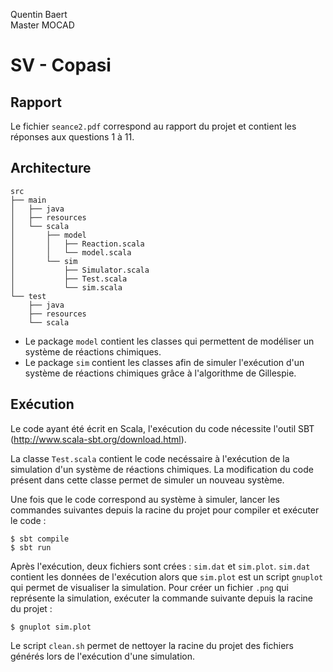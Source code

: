Quentin Baert  
Master MOCAD

# SV - Copasi

## Rapport

Le fichier `seance2.pdf` correspond au rapport du projet et contient les réponses aux questions 1 à 11.

## Architecture

```
src
├── main
│   ├── java
│   ├── resources
│   └── scala
│       ├── model
│       │   ├── Reaction.scala
│       │   └── model.scala
│       └── sim
│           ├── Simulator.scala
│           ├── Test.scala
│           └── sim.scala
└── test
    ├── java
    ├── resources
    └── scala
```

* Le package `model` contient les classes qui permettent de modéliser un système de réactions chimiques.
* Le package `sim` contient les classes afin de simuler l'exécution d'un système de réactions chimiques grâce à l'algorithme de Gillespie.

## Exécution

Le code ayant été écrit en Scala, l'exécution du code nécessite l'outil SBT (http://www.scala-sbt.org/download.html).

La classe `Test.scala` contient le code necéssaire à l'exécution de la simulation d'un système de réactions chimiques. La modification du code présent dans cette classe permet de simuler un nouveau système.

Une fois que le code correspond au système à simuler, lancer les commandes suivantes depuis la racine du projet pour compiler et exécuter le code :
```
$ sbt compile
$ sbt run
```

Après l'exécution, deux fichiers sont crées : `sim.dat` et `sim.plot`. `sim.dat` contient les données de l'exécution alors que `sim.plot` est un script `gnuplot` qui permet de visualiser la simulation. Pour créer un fichier `.png` qui représente la simulation, exécuter la commande suivante depuis la racine du projet :
```
$ gnuplot sim.plot
```

Le script `clean.sh` permet de nettoyer la racine du projet des fichiers générés lors de l'exécution d'une simulation.
